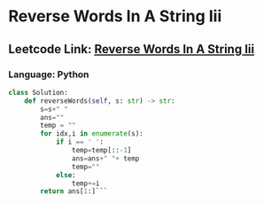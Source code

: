 # Reverse Words In A String Iii

## Leetcode Link: [Reverse Words In A String Iii](https://leetcode.com/problems/reverse-words-in-a-string-iii/)
### Language: Python

```py
class Solution:
    def reverseWords(self, s: str) -> str:
        s=s+" "
        ans=""
        temp = ""
        for idx,i in enumerate(s):
            if i == ' ':
                temp=temp[::-1]
                ans=ans+" "+ temp
                temp=""
            else:
                temp+=i
        return ans[1:]```



